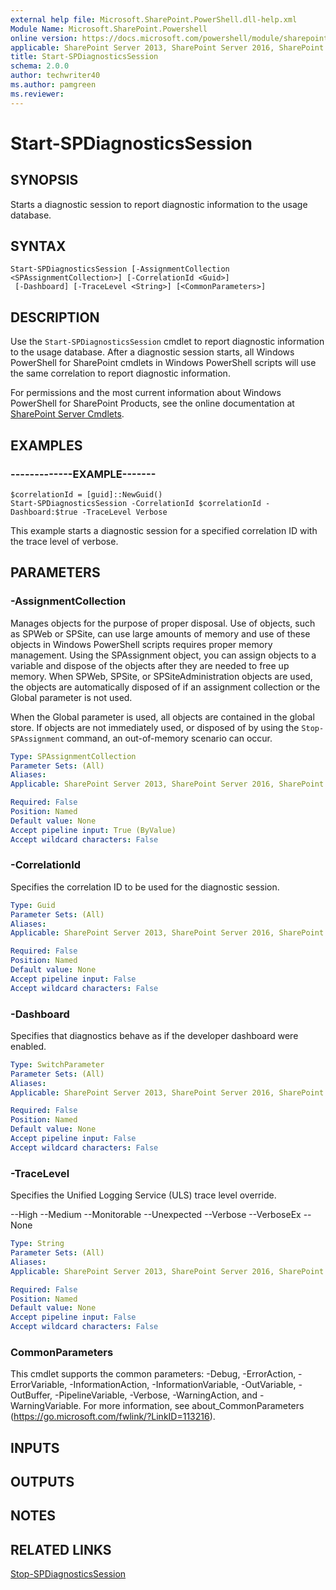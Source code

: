 ```yaml
---
external help file: Microsoft.SharePoint.PowerShell.dll-help.xml
Module Name: Microsoft.SharePoint.Powershell
online version: https://docs.microsoft.com/powershell/module/sharepoint-server/start-spdiagnosticssession
applicable: SharePoint Server 2013, SharePoint Server 2016, SharePoint Server 2019
title: Start-SPDiagnosticsSession
schema: 2.0.0
author: techwriter40
ms.author: pamgreen
ms.reviewer:
---
```


# Start-SPDiagnosticsSession

## SYNOPSIS
Starts a diagnostic session to report diagnostic information to the usage database.


## SYNTAX

```
Start-SPDiagnosticsSession [-AssignmentCollection <SPAssignmentCollection>] [-CorrelationId <Guid>]
 [-Dashboard] [-TraceLevel <String>] [<CommonParameters>]
```

## DESCRIPTION
Use the `Start-SPDiagnosticsSession` cmdlet to report diagnostic information to the usage database.
After a diagnostic session starts, all Windows PowerShell for SharePoint cmdlets in Windows PowerShell scripts will use the same correlation to report diagnostic information.

For permissions and the most current information about Windows PowerShell for SharePoint Products, see the online documentation at [SharePoint Server Cmdlets](https://docs.microsoft.com/powershell/sharepoint/sharepoint-server/sharepoint-server-cmdlets).


## EXAMPLES

### -------------EXAMPLE-------
```
$correlationId = [guid]::NewGuid()
Start-SPDiagnosticsSession -CorrelationId $correlationId -Dashboard:$true -TraceLevel Verbose
```

This example starts a diagnostic session for a specified correlation ID with the trace level of verbose.


## PARAMETERS

### -AssignmentCollection
Manages objects for the purpose of proper disposal.
Use of objects, such as SPWeb or SPSite, can use large amounts of memory and use of these objects in Windows PowerShell scripts requires proper memory management.
Using the SPAssignment object, you can assign objects to a variable and dispose of the objects after they are needed to free up memory.
When SPWeb, SPSite, or SPSiteAdministration objects are used, the objects are automatically disposed of if an assignment collection or the Global parameter is not used.

When the Global parameter is used, all objects are contained in the global store.
If objects are not immediately used, or disposed of by using the `Stop-SPAssignment` command, an out-of-memory scenario can occur.

```yaml
Type: SPAssignmentCollection
Parameter Sets: (All)
Aliases: 
Applicable: SharePoint Server 2013, SharePoint Server 2016, SharePoint Server 2019

Required: False
Position: Named
Default value: None
Accept pipeline input: True (ByValue)
Accept wildcard characters: False
```

### -CorrelationId
Specifies the correlation ID to be used for the diagnostic session.

```yaml
Type: Guid
Parameter Sets: (All)
Aliases: 
Applicable: SharePoint Server 2013, SharePoint Server 2016, SharePoint Server 2019

Required: False
Position: Named
Default value: None
Accept pipeline input: False
Accept wildcard characters: False
```

### -Dashboard
Specifies that diagnostics behave as if the developer dashboard were enabled.

```yaml
Type: SwitchParameter
Parameter Sets: (All)
Aliases: 
Applicable: SharePoint Server 2013, SharePoint Server 2016, SharePoint Server 2019

Required: False
Position: Named
Default value: None
Accept pipeline input: False
Accept wildcard characters: False
```

### -TraceLevel
Specifies the Unified Logging Service (ULS) trace level override.

--High
--Medium
--Monitorable
--Unexpected
--Verbose
--VerboseEx
--None


```yaml
Type: String
Parameter Sets: (All)
Aliases: 
Applicable: SharePoint Server 2013, SharePoint Server 2016, SharePoint Server 2019

Required: False
Position: Named
Default value: None
Accept pipeline input: False
Accept wildcard characters: False
```

### CommonParameters
This cmdlet supports the common parameters: -Debug, -ErrorAction, -ErrorVariable, -InformationAction, -InformationVariable, -OutVariable, -OutBuffer, -PipelineVariable, -Verbose, -WarningAction, and -WarningVariable. For more information, see about_CommonParameters (https://go.microsoft.com/fwlink/?LinkID=113216).

## INPUTS

## OUTPUTS

## NOTES

## RELATED LINKS

[Stop-SPDiagnosticsSession](Stop-SPDiagnosticsSession.md)

